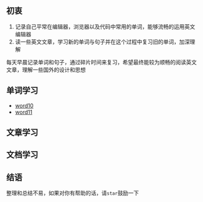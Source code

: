 ## 初衷
1. 记录自己平常在编辑器，浏览器以及代码中常用的单词，能够流畅的运用英文编辑器
2. 读一些英文文章，学习新的单词与句子并在这个过程中复习旧的单词，加深理解

每天早晨记录单词和句子，通过碎片时间来复习，希望最终能较为顺畅的阅读英文文章，理解一些国外的设计和思想

## 单词学习
* [word10](http://83d85d64.wiz03.com/share/s/23S5RA2OSkx62g7Bay0GHkBh2aRM8801UkS82AYNLV0NqzzU)
* [word11](http://83d85d64.wiz03.com/share/s/23S5RA2OSkx62g7Bay0GHkBh1_luPv1F94LD2J2rCt2FykR-)
## 文章学习

## 文档学习

## 结语
整理和总结不易，如果对你有帮助的话，请`star`鼓励一下